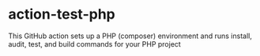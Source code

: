 # action-test-php
This GitHub action sets up a PHP (composer) environment and runs install, audit, test, and build commands for your PHP project
